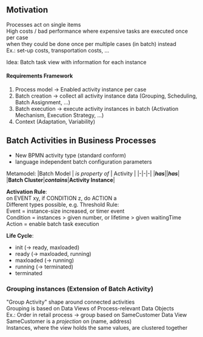 ## Motivation 
Processes act on single items  
High costs / bad performance where expensive tasks are executed once per case  
when they could be done once per multiple cases (in batch) instead  
Ex.: set-up costs, transportation costs, ...  

Idea: Batch task view with information for each instance

#### Requirements Framework
1) Process model -> Enabled activity instance per case
2) Batch creation -> collect all activity instance data (Grouping, Scheduling, Batch Assignment, ...)
3) Batch execution -> execute activity instances in batch (Activation Mechanism, Execution Strategy, ...)
4) Context (Adaptation, Variability)

## Batch Activities in Business Processes
- New BPMN activity type (standard conform)
- language independent batch configuration parameters

Metamodel:
|Batch Model | _is property of_ | Activity |
|-|-|-|
|___has___||___has___|
|__Batch Cluster__|___contains___|__Activity Instance__|

__Activation Rule__:  
on EVENT xy, if CONDITION z, do ACTION a  
Different types possible, e.g. Threshold Rule:  
Event = instance-size increased, or timer event  
Condition = instances > given number, or lifetime > given waitingTime  
Action = enable batch task execution  

__Life Cycle__:  
- init (-> ready, maxloaded)
- ready (-> maxloaded, running)
- maxloaded (-> running)
- running (-> terminated)
- terminated

### Grouping instances (Extension of Batch Activity)
"Group Activity" shape around connected activities  
Grouping is based on Data Views of Process-relevant Data Objects  
Ex.: Order in retail process -> group based on SameCustomer Data View  
SameCustomer is a _projection_ on (name, address)  
Instances, where the view holds the same values, are clustered together